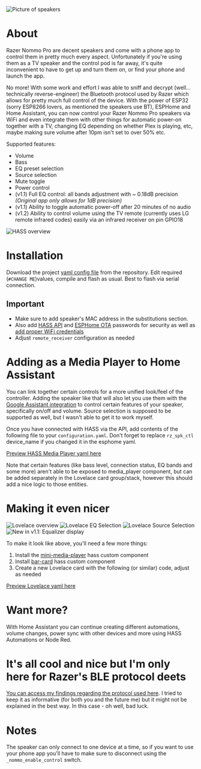 ![Picture of speakers](https://assets2.razerzone.com/images/campaigns/nommo-pro/nommo-pro-campaign-og.jpg)

# About

Razer Nommo Pro are decent speakers and come with a phone app to control them in
pretty much every aspect. Unfortunately if you're using them as a TV speaker and
the control pod is far away, it's quite inconvenient to have to get up and turn
them on, or find your phone and launch the app.

No more! With some work and effort I was able to sniff and decrypt (well... technically reverse-engineer) the Bluetooth
protocol used by Razer which allows for pretty much full control of the device.
With the power of ESP32 (sorry ESP8266 lovers, as mentioned the speakers use BT), ESPHome
and Home Assistant, you can now control your Razer Nommo Pro speakers via WiFi and even integrate them with
other things for automatic power-on together with a TV, changing EQ depending on whether Plex is playing, etc, maybe making sure volume after 10pm isn't set to over 50% etc.

Supported features:
- Volume
- Bass
- EQ preset selection
- Source selection
- Mute toggle
- Power control
- (v1.1) Full EQ control: all bands adjustment with ~ 0.18dB precision _(Original app only allows for 1dB precision)_
- (v1.1) Ability to toggle automatic power-off after 20 minutes of no audio
- (v1.2) Ability to control volume using the TV remote (currently uses LG remote infrared codes) easily via an infrared receiver on pin GPIO18

![HASS overview](/hass_device.png)

# Installation

Download the project [yaml config file](https://github.com/d-rez/esphome-razer-nommo-pro-speaker-control/blob/main/esphome-razer-nommo-pro-speaker-controller.yaml) from the repository. Edit required (`#CHANGE ME`)values, compile and flash as usual. Best to flash via serial connection.

## Important
- Make sure to add speaker's MAC address in the substitutions section.
- Also add [HASS API](https://esphome.io/components/api.html) and [ESPHome OTA](https://esphome.io/components/ota.html) passwords for security as well as [add proper WiFi credentials](https://esphome.io/components/wifi.html)
- Adjust `remote_receiver` configuration as needed

# Adding as a Media Player to Home Assistant

You can link together certain controls for a more unified look/feel of the controller. Adding the speaker like that will also let you use them with the [Google Assistant integration](https://www.home-assistant.io/integrations/google_assistant/#available-domains) to control certain features of your speaker, specifically on/off and volume. Source selection is supposed to be supported as well, but I wasn't able to get it to work myself.

Once you have connected with HASS via the API, add contents of the following file to your `configuration.yaml`.
Don't forget to replace `rz_spk_ctl` device_name if you changed it in the esphome yaml.

[Preview HASS Media Player yaml here](https://github.com/d-rez/esphome-razer-nommo-pro-speaker-control/blob/main/hass_media_player_configuration_snippet.yaml)

Note that certain features (like bass level, connection status, EQ bands and some more) aren't able to be exposed to media_player component, but can be added separately in the Lovelace card group/stack, however this should add a nice logic to those entities.

# Making it even nicer

![Lovelace overview](/lovelace_overview.png)
![Lovelace EQ Selection](/lovelace_eq_selection.png)
![Lovelace Source Selection](/lovelace_source_selection.png)
![New in v1.1: Equalizer display](/lovelace_eq_bands.png)

To make it look like above, you'll need a few more things:

1. Install the [mini-media-player](https://github.com/kalkih/mini-media-player) hass custom component
2. Install [bar-card](https://github.com/custom-cards/bar-card/) hass custom component
2. Create a new Lovelace card with the following (or similar) code, adjust as needed

[Preview Lovelace yaml here](https://github.com/d-rez/esphome-razer-nommo-pro-speaker-control/blob/main/lovelace_card.yaml)

# Want more?

With Home Assistant you can continue creating different automations, volume changes,
power sync with other devices and more using HASS Automations or Node Red.

# It's all cool and nice but I'm only here for Razer's BLE protocol deets

[You can access  my findings regarding the protocol used here](https://github.com/d-rez/esphome-razer-nommo-pro-speaker-control/blob/main/razer-ble-protocol-reverse-engineering.md).
I tried to keep it as informative (for both you and the future me) but it might not be explained in the best way. In this case - oh well, bad luck.

# Notes

The speaker can only connect to one device at a time, so if you want to use your
phone app you'll have to make sure to disconnect using the `_nommo_enable_control`
switch.
